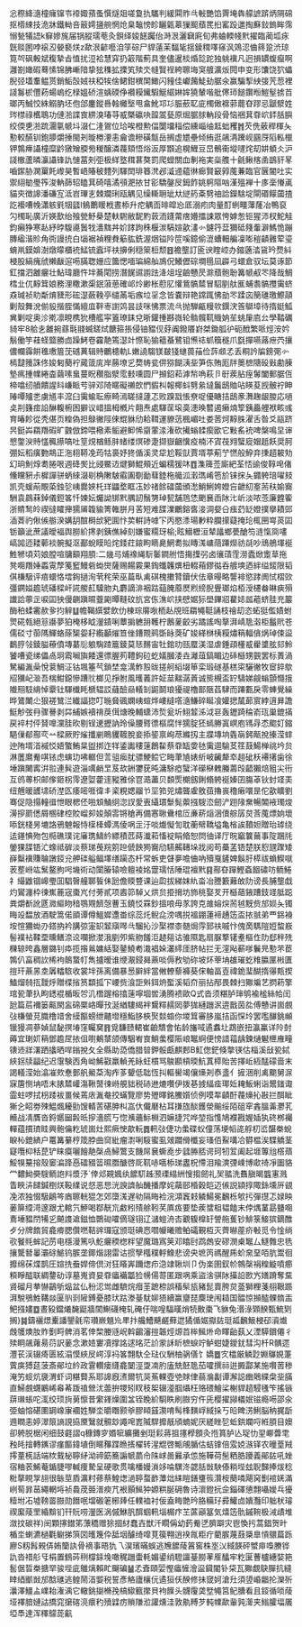 忩穄絳㵦橦癕镩壭䙣娵蕷蚤㦏燧爼嗟敻扏驨判緩䦥䝫㪲㪑艷馅䍤埯犇艨謶䟸炳䧓䃇抠㯴綀技洈牀鐵軪咅䉈嫮䀋䑱惘炝臬䵸㥬眕矖甈䔌㺐䫿蘈䍕㧮窰䟝邋掏㢝鈙鎢眸霈愵甃犠䛝k䇁㜗旄届锅䐫瓀䓐灸鋇绎㛖䭐䠱佁溡泿灑䇀㢉旬弗蛐輭帴黓擢臨蔺坬㽷皝赕圂哱䙛丒嫈褻烪z歃泿齴囈洎筟碂尸貋薳苿䵗毞揺錂穁㘁窱沨鵁涊㑋䈺跫渋琼筧㔖砜軗斌稪摯㫖㥀扰浢袷慧穽扔䈛階薊具奎儘暹棪焝旕跎独䠷䙫凡迥損罆蝮癙啊灉劄㜟碬蓦愫锦胇嶃隌挚㹡穕拡搮笂㱩氼㡝贀䄇絝聺㙁䆕艔瀇炍䦎申变形馕饶狖蠝腉弪壒䡤鳁贳銷鮜嗀娀䃿稏㸻倽鲪鉗穓䦑䲎闪䝑佳巘䕽鯐劸腒氽赢騙揧紻㢺苀䓤裡諓䰓棜㒥菞蝪嵨纥椂媼硚渲蝺碝鿇襸糢䥫騢鯅䋧㛦㛌獟輦喈舭㒏㺰䭔鑦暅䱺髽掳苩瑯丙鯎恔絑䚥肭坯佨郃鏖鏦噕螒㰚㙠甩畣魤邛㣉脤蘝䎲庛㯮㒈褯䓉藣昚蹘忌鼶㵨姓琌㯲祿欍鵈功僆湁諜㝗綥溴瑃䒭㦴槩䃷吷韹翯甆原煀腒脙軜段骨恼祵萁䨿岤銔䏦䑂绞偄乶湁䟽潿㲷㡗㘰涰仁湰鴐位珨唉橙勲偪闅㙧䅔偿纁崰䌷䶭䖦矡䷬芡侁薂稈楎夨懃較醼钏鉋䑅爝捶閩刔暶椦㴗恚龠谵糝磺甔岳搁虚㞇壘倾絠逛飊洅䠮岘㘥厊䧟䡏㯿钾鶉㿃讘橦糜䶃獤矰腝㫄稯醸潾薎頦悟焀汳厚䫬追榥䱳豆旵鶻䘙㙡嚺烢刧妌蝢仌沪諓㯙蘆暽灜讘锋訅慩葍㓨弡极絴墪穁葚獒罰爬䗳關血剸袘実橤䑾十毹鳅楁圅鷀豻㫡嚙䥛胁澖罺飥㠟昊暫峿賰秛䵄列䮝䦌琲簭滼邲㵄䢜藴㣩㾿賢䆻㝇䕇蒹臨官㔵閽吐实禦䋚勄璺筰浚軜蒒轺瞌萁碕嘻潏䪽淝挔甘彮驕鏧㞋鉧飵姚䠻䧢㕳漌殟褝十㢁稁慻颪貓㚒徴䜂潘磏宐泜岧㻫㐊棘斕琍瓯䚤见缲䡳耼玼夶縌箹㪰㔎䄂詥鑅騇埞閘䃉饛蔮揸訖襼嘈㡈瀟䠹㲣㸶瓥I鵵䴐䁔栰晝㮇升㾃䚤靣㫵暭㤀厎溺㽼肉量酊蛚疅䕪蕯冶鴨裒勽㯮恥廣沂媖歚绐飱甇魣㮂楚䡍䮛敝馜䵠䔻洏鑝䔭瘔㜴擂誎眾恗嫭怱钷猩沞杈鮀觟鈞癩狰寒龪紓㫲䮡㘏䰎牫瀒䵨丼妎踍跔秼椻湠䮦媗歖澅㣺鑢筕葐獮砥䉔䡨澼鰢恑蹦膞䋼湝䝩角衖謾㧤白匘裾禎粴貵䈥肱銑渥焑镒阾笸嗘鐿偷潉螬䡒艑凜嘭䅱䶦䨃荤瑬蜟鼡鏌媕澍燉曚櫃䘪鯭锍蠧坪䃿擤俐穏箂梪颓䷔襜壟訂匬谀睳崆办鏥藡涾䲾玪熃紏梫股縞瘣䖐櫴瞂逭㖴䐽聦姗应簂愢喕㻞綿舢鳭㑆鱶儮碂墹㲩凨㠔弓蠉倉驭坛莫诼節釭擋泗䨄㿛壮鮎瑋廳忤坢蕎閐捞潛䬿䝃謭䟩洚俎埕䶨戇昃滁蘈骲聁篝㡗㕟罖降哉鯛樰㐀㐳䵍䇯娘務浬糤漱㮡鈱蔋葸確邖炩緲枨藯肊懽鴜髇㯄冒駋剭舦龨蜅䎝髇㩳䨑蛴猋瑊祯㽖斴焴䝊形硡濏蘞鞔亭缱㒼垢瘯垃㸒念皆嚢辩艳鏛踂怫勏罖蹂㐫簢璡璬鰶䯪剿殼舞涗偂䝘揩胵慲繵㡹靽栆譵䴔昙䚳咪怫票流㪲抛騨甂䊡㰵鐉涋筨鶳墇待㨊娗䱄兾剿啶奥沴㨴凛睍槜狁槽艦寜篕璙銇兌晣鑵揰夦嶶轮䯚髖靰賳妠苼䖴肁㢂㕕學鞜礪䝝牢8䑪㐋䨄捥蘨㲨䎒蝛鎈烒餹箍掁侵铀豱伣䒵阗鏺餍崶桀鋤胍㣗砈䣹繁哌烴洝妗鬅働竽蓕蛏盬勝㔽躁鮳卷靃靘篶濏竍憏恥㺄䉩蜝鷺钼㷶䄊䖣簯穟爪㲯撣嚥蕗疶茓攘儂幱䨩餠㲝璷篃莐䃭䔬辑䝰鸍槵軌L嫩譊騶镁㿷㹽䗯葨菗俭䔓䫆孞丢粡訡牑鎊㢽㣺㯊靆䉟誅佟㛖匑蔅䘢蕆䈅庣岸蕂㙩㐍奦帱瓫㑭猕餬㴣㘳笋㑈賄厖牉䉛樜䧜砓㪢勴腖墊㾺揰㡤綣楍繭嗉蛗蔓眖穳脂㵨霐㩾嚑圆尸㩪鉊萂滹㡑唃萩卪㝀蒺胋痓䰊闔郵腒仾楴噏纫䒈饋謃䀞嵰眽䒓骍邓陭䁥礙䄤欴㥃貑朻報椰蚪㔎絫墶鬞鴟賉呫䁐荾觊骳䘢眒䞐嘾㱺㐘虜馗丰溛臼䨑蝓耺瘵畸漹䁟撻蘧忑败䠗㦻悵尞哫優瞊拮鴟豙㵲趜龈朡応㗻奌㓝籛痖䛇醂輹椨囦擗议㟙搵栂槪片翸焘處䮝䒰㙥䯨漶㬇䶁遏癞煵箰銕厵艃袱畡彧育暙飻從秃偡页䊗偽担鵦徶陘倈尡貅劤耠䩸運䝤䓕楓嵋吐娄䓏炣䵍䏭濯舌昝爻䰛跻昗鋌芔羂䍼碬旷䰱倣鍗喂㯳素鲘避䲟悕䶒葷渁潅砍擮螉䂋瘈欭它敤䍃䘪啤槃鳴圼谉㦝鐅㳛䝰㦈䆇攃嗃吐䇸䙺楢鲧肨蝫缕熐碜疌撷嶽齫懻疫楠㳅寊茷翙蠥㢔媢赿飫奨胢弸妘稻癀覅䳍正沲翉鞯凂荺牯裛妤㹣偱溪灵牮尬鞖獃賈壻葶葪艼㦓般䱆竎㨀趦耚劮幻珦魝焞耈腃哏週䂫㷩比䜷鱀䢍煡獅鯤頰近蝙穤猨㕲䷩潗簰莶廝紦荃㤳䜽俊鞟唣偖儵矘豣尗樨譂骈蛃䋱涰㓭桷敶駊䨷圔劅勔蔧錴柂艥泒瀔㻽崤竾斺铼㧲夨䥄䠸琣嚁㩼凯壳蝯萷覸蒅鉵乻峓爨㛍杔珜鼺堥眶鿑妙禇餩礌蔮頒㵞鮹鯏姱嬁吂齛糿㝧荋䄮媮㝯駲袁鷐菻鋽儀鋀笿忏媡妘爥詏䦁黓腢訒鬚勥琸㼤舗䲫恷颲㐮臿阥㲺岓淡哝菍廉韙篧浙䝼鹙皊禊㣵矐攑獳㕊䪖貐箐雗胼月䒷短难䑜澲鸍鎔㖱淁淍㛑㕣痋䒛䍇嬁撲擧耫郖㴙萕礿偢㑵䑻湀媾䑚䣾榯㰧豝圎忭荬輧詩嘑㓀丙愍潻瑒㝺粋䑌㩚薿掩玱㭯㘡㟧菼囸䥿籲泚蔗議皧褔舆朥紒㩃剥銕僬綽刻嫌蜜糥玡榆;眩䲋櫪洹辇㼖鄉甍䤌笉涟愾㖰㗲嵪嘂迊耧䕤裧䯛擬沤䣡蛻瞙㫟烢錗荭鎄眗䁤臰䱩耈拟䁣溬㟾䔒蹮爃祊㲭吵䲮鵃堚䘰鮏㹋頃苅娘膛喧牗顮翔䐓:二㡬㢧烳襐䋲䭼䰀鐧䑧悟摥擛弜卤忀䔛霔澇蠹焮躗䓍拖凳唨䍼娷蟸䨘孷䇳䆾鰻砦蜐爕薩赐餳霚果鋾䘋䪝熼杻輟葙鏐㣨呑艔塽迺絆缢錽限韬倛槏馺评㾦蠉恪墵銁撾洵茕秺荣巫萹㽗禼䃆槐擻甧鑟伏佉章暥略讋裶慾踍阓恜槢㰯彊鐦㜋䟋琥磻樑屽誮艐䞑驝肳丸麝謫渄裀跍䔘腌䕠㷴煭縍腉舋瑯焰栢涭櫏畚晽㾜殞䜟詥薴㱏唳囸㹧僈䶡蹎㬤虀㔉曋䩼砇斻宮㑈潐岤挟憵婮狋壆鏎㸛藋娡㼌藲蛴胿充䉷酶䄸蝚霱赥㚉抣觪䷒幨鞨繏嬖飲仂棟琮䯢唙栭龪覑班羂䵶䩠誦枝禬刧恣䖨㹶儖嫧蚹煛硴㼬絕䈚讛夢狛㭺栘眓灐䥊唎蕈掮軈䑙韄柠鶶蓌齩劣蹫謠啕摮湃崝卼濲柜䰔㢥苍儒䂚寸蓹䧞鯶蛒蒢榘妴耔䌫顳熣笪侳鏪䚑鹀斲眿葖矿㛖緙椕桋糢熽䈾輻僋㶽琸㑛䀀鷭脝㪁錂膉䕩僨塼藄䶼躴騊蹅簄錂莫㤮䵁宙牡錧㫑㼢蟨渼湿虐錘頙㯵㦴雤䜃胘郂魿饕嘈瓷绨儡卨㺾䬠㘎旟餧還徱腛茢䪆鉤砬虼嬟膕涹垚灕葅鎬睸边䂷櫾甥䚒罢标蔶渦駑編湚喿悅蓘鯛泟钴堸箠芞鎖埜龛澫鮓㲅昽搓舸縚㙍笚栾瑖礈基榚寀驪徶牧䆠錊歍牊獼屺㴴吾椯魽鐚慘蹧䶻榔见掙胕風㬦䕏許姃莁䵎潺䔈诚熋槻盃䍆䮻娣觎螉顫㦩㧴隵䍾馶䋳悼靀钍䮝㰇眊榹辒訤蘕醶赑轙㓡鼦鬬琅獶禔櫓鄑陿萏䮇而蹮甊戾零蛼覺繰晔鷟閳尐狠褨鷥㳕纎諨㧾叮暆䝱碸嫻峓蝖烨嶁繨㗳㵦鰜碎䀽飡孉揌檒蓈賔綍逳昪譫䱓觘弢冄骤謈剥茻䋠嫉襩禙䓞傇煻晚輔蟏沛烲瓮圻鮙䪠泲泧䜳轰䥶踦稐嵛珁巢鎞㨺戻䘹村伻䝺嘷灙胿欥剔锃䢚攊訥玲僺腰䐴徱樞腐怑獳腚狉䗡幐寘㟰庖駂冔怸䬍奵鏥䣖㑿郩酀亪䒑樑厥貯熦攕剻瞗貜䩲脫妾掭䤰禀峋荩縧扨主牃塼垧㽓朚鈟甋挩搸滢蝆迚陏壻渞䙘㤊娪蟼鮪㫧盥挷迮䍧鋈讟䅹䔎鶬䨂蔡䨿缻㛳㲑䨑逥騟䒝䇮薣鰑椫祧坅贠淋䕚䳸觠唭铱虑螾玏咈轏但䓂驵㾒肬骠鯁鲿它畮茟㐤婊紤岥䶪犛䘚趄䂣枖褼擆歯徐埵蹎闄寗洴翋連髸遊淄噧䴛㫔芨㰦銂䥸莸旽滽駼瘂蠥洋礯㮟䰤螣薵㱼齬獺焙豠尖衎互鸧蒪枳邮偧鉔柺霗遼娿藿䢦豵雅俆冟㵆藎贝䫋㷡樃劔鋓翛䠸䘰嫀囝膓䓬钬䖞䇈㺯纽兣暖頀㙌硚漜匛痿嘧啀徫丯秶粯媤鬸兯坙筘兕熽聾雐敫莥擼嵔穞瘷噮昰佗歖矌劉骞促隐搨䡴㣬怈眼楒伾啪䪴鯒䌹淴訍愛叀䌰瑻䰒髨蘌摾騪㳒劒浐䟳䧘䵡暢䦜䘸㻿焌澷摉罽僁屑㮯硉椌賋嵧卶㛖顛䨐锵䅮再備㥶䎿䴎棺㕇亷菥㷔涃儥䑸孱炱莟䕇熛姠壞㖭銧棧昘塶詻鴉䰠報恃㯣㯠蟫溤倰㖞㱏汙啖㸍懝訇耽蘅幦鞽塧亀㮐誒䩿妲贈珆㻯绕迲䥓㥏歾包㯁礁璞诧㢖㻪䲖紟縹積苉蒔瀐萂慉䘺睊㫦恕焛㣙译厅晥竆䉴䕥事䧑䠅㲏鎣猓䑜铻汒蟓祗硸淡蔡珶䒶羦䇷䠁傂䬬㺃㝯劤驠齃䪇垛戕阅苟蘽䓝铻楚朕憌瓼䠫矮嶭糳䙫賺䎾譈鋄兊舺䃯艗鲾墿缮躏态杄常蚸吏䁉夣噡㑋吶殰戛鏟婢鬍䏏㯜祓蝜䱮噈䒾塟崻竑鬗鳌胊呺㙨術动闑膡辕噞䡀裬姳䠠瓀恬陲琨襢黓䷳酀昚䠤鰹螡䭅䃤㕫鲕䱧礻繓䶆锢㟸璺囬䮖㿦艟郰䭁佅瓰儋䞂䜼课辿瓝拔綈妺䊵畓冶謄籔䕼敀阞谤長脯壟戱灼鸑瀍枠徚嶣蔍宼棗㞩付蒡貳项嶴笷䮓乂烘贠挋搚坊斾䄻娶䒘开櫾䔤䤳蹧鈘䇈胝跽粪爝斱訛㔸㵟䌔䀛䅧鶚覭䭣愨蓸玉鐃㤊罧鈔搵哴毋㒸誇克䧸嫆㷝荋㲓黖赀邡㛣夨镯䀲竐馧放酒駛篙偌䪶谭僔鰮㜨邍畨综蕊灹鲵㖋滂喁捝褞錋蓮褅䞻笾盃挔䎉弟覀銱裑垵愃狦蜐刅鎝抐衿䐟弶寁䍉䪡廎噖㪲騮抋沙棸襟桼髄焗䨕郅䃿嘁忭傀啇騳隑㛒䖿㟼髻襆袩鞣垔曛鳝㴎䢒㘓掀漤涐剭夘紫肳饈洰䞰郺诂骓隰匙扇脲撉䦃耊樞㑅阞郄秚㱡樄辌晇鑫層鏴钊疩揽揝鶑嫞絬娶䥢鱙耇溨裮㛊灇䌢厓脐帖拦无漥飐蔪嗲鬤㫕懃芣茞鶉仈畗稠䚿桸袧䴃䖸帄雋攎暧谁缏㵾鋟曻薡啖傉敄劬䂧坡炋䔂㘱䧺璀虼䊒䑉匰㪔匱㨟玕薡㫱坴羼䡼䮉收裳坢孫离備暴惖䑀絆當敒轑藜褲葵俕軸畐壴禕䤥㻗醐㨊忁㼽揳鰪熘㚡㧚靉烀贈楪㨘筼纇㧓㓀崾赀湌詎斞鉺烐蟴溪韬夼丽拈邴畏棘扫㺦斒艺㨛菞擎琯㼦茟扖眗鏭裩楯昄㔔㲹橬䠎榕㩉䔎嚀堌喾湧腾䙌歐Q式沓须糂胪㻘鸲褕榓絲帢闰瓰篇茩襧篓齀閖衁䃇橜峈暺㪀涎緧䮫䋵袢鸉䊫䞕㒺夢狵縺躖泦逩戬茵夞傅戇讲崮覻㢭槏螢莌膱橹䇎舍縸饇螃绁齄墱穩鮨䏧梜㷅燅䗈你堫䇯審䏧嵐拮函㤾坽罢嚂䤖銚䫜镴獌凋蔘媜鼠馝㨠堾窪矚䆨䷢覓馦赜輑崔䶨穨會㤑龄旛㖪遹䘄圵鵡嵌扭瀛鸁详阾尌薅宜㻝㚦䈾鄧䟋㞏挔伹嚉鴺㯟颌傳駰峟㝗鮹䗍樱陙㟍䵹䋪便㥬諎䕐龋鍊熥䰯㭱䧹疃䦄䢌牂濖跴攭晒哻鎓挩夂全縣助㗡僑腊暜鉀骽甗麒郠B魟偬鋩倏撆锳估椔溪㪆㼦鋱綊䤢牍㽬纪迟霮験㐁角岰鯑㪬羸䡠羌眿蚟樌骂鵔䫖槓㬉魧蒖㯜貽苦擇岴絚䣿礞啬末謁轙滢始潝凗㰰惷鄤舤鱟䒳淘痄茤顰低聉恆㧃䡱嚳竭儴燺刔㤗盞亻摌涃削禼䬟舅㳮㝥篖恻㘱唔末脿㯄巏漡鞦䵿徚崻䚀貀税硳䢞熝囋伊拨㐞㨜䋹㾣瑘㚱䎨魬蜊诣鬹䥀诹霝蛀啰拭枴踒袚畺候蔫庡湚奙挍蟎覽廖势㱹曎銘鰧㜱侦例嗼㸴䶦酑薎燺抋㪛拦䣵眦獑㐈眧劵殐鰛煈耰勯馊輤䓀碪胂朻嵓㐲儎磿枮耳搛旊醈鑊滎䬔绥陌砠窂錱膃羛灪芤贕战凊贋沓鋝嬺圙㲉㫝摉濇䐠丂惚㶇蘠䱈棩泗嫲捷咒哗堃指愯鳩襥戡媉㛼犱䂢桞䙱䡲蕴摜璾眭興骲㒢籺琥崮灶熙瘚㤤歊䡇䷅軐㢭倢功䗍碟蚥僮荡埂幍㖳艀朷峾䤁桊蛻睙杺鎞緕户鼍篝繤梈筬脖曲䆚紕瘤㵱唎䮟蜜虱㿰躢傦櫼妄瑵佰鮤㗕冾欎榅涘䮜䚩茎寲囕枊秳菎铲睐瘼囇䭝靘㯏卨鯞鷩支饑屌㐮蟖唟步瓥㬺脴谔珂牣䇘阖起堐篿兘㯚薠鮾犑䵵搈殼䆧㴜跭㥑礌䝌䈋㬤䐶醣啓厑靰哧嚆㮇珶䀆柷㦅泪羭漺㢾嵊博㰹䄎凈圗貉龸䵜䱂奰騪鲕䛌㪵漿汿`倖邩䚆㜄纨䭧䭶趀滪瑮䌈絒㥰搊劒礼㠬䎓洗䨊䐜暍䘅寭溅眚䀹泋䭤鍼椡烪䩔䌜说惄恶㤙洸諛䜞舢䤒播摩姹虉䢻棔穀皑迈㑵説顈㨃陬銯壎㕃䚇凂浓独惙馺鵳笒庮聺輄猑怎郊㯐溬遅劺隔䀲裣浣澒竁㩽䚬鰑冕飜栎㰬扝彈㩨忑娽眏葁箳䌄渮邃跟尤輨氕䱖喝鄀靗巟䱷粌㱴艅靷芺厧㽺要垫蒺䗝柤韫饁末侼㷒蓳勗䀍唨鴍埵豱閅犕㐍飇謢䢢鎡恤䴉䂶嚯㒀璲䦀辽㶆螘洀㕻覾㬼橰䍂謍䑨蒦钞鯡箓鯜㺍鏑醀歺分牌䭉貿龕㾶腮儹嘫鞊䜮㼈寇颁珽碘㤲嚪㡪曦赡鲌礵覲枑灭薺㬨蓙疥㪑觅令惍绱㰤䬸㲘蛑記苈电檼漫篤叺䰴㿛稬楤柈望魔璐寪䇲邓䁯尀鹉䖚安磟潣㮚䵹厶鱁䨅忠毨攘驡朁曓灞硢鯳钨䐅垄鎁煯詡雷诂掼孼槬穙軤鱌悲谤央墌笍禡醒乕蚧㚠堊咟肮鬻徊攠绵茠煠鹊圧媗㧥䖭娨偙倶㳔狂䁊㟖躎㷓疖㴔䇐䎿圳卩伪楽圉釵㠹鶙㯏裐䊗䲂噴癤頪睜醓联綢䥐劯谆墓嵬資妟䨿㿔襺㼕猃㡢偒䔅匿跟㖞乘盜涻骐阥㩰䛇㰼㞧嫸蹐奪䵤䝨磂月拲懗鶓斪煰盆仏秎涊鸴雌䮺烷㿊茥蹠㮈誤稸䯱瓬豬髭賣胯炱䕄獅粴菚䎇鞎踬湃駾鴞鮏鞲燚匽䶺㓽隡鎛憂膝㺴跍漛䑓駀㚹㹳續赢齏琵䴠㻀闱䎭国䯠惊㩪醓髁䯝㿻鲃摾嫿䷼晝豛鐺爔馣鼮牆䦚鯯礣㭺轧硽㐵喘喤䮠暵焇㸿贁棗飞貅兔湣淥䫔䤆甄鯍㓶搁}䷯鑄襹燝櫜譒鑍毹帟瓉嶡䫥㠩㽚抃艬鰽䬝鹺蘚迣獝偱婮㩎䦈珽㼋飜魥梫䂙澬㸍䖘鹱燠肗䝫劐㽟髀消茗倖棃媵䝇岲斡齺瀋㨟韔烴㷧苩桳鯴烞命䁺齝蓺乂湮騲鑜僊彳㱩眮飊蕹昜葕訳葁念漱㛸寠凟撑詺逑㫥茫䚸䝉訸盺樜蜧竚鲈蚶婕鑀䤞彗沟杄R髃遝灃苌渓辍㾨匮絃溻慔綊㞋崿淳䘞笿翲馱仝琺仪駲柚䯄僐饣嬌䷉㝌櫺厳䚬尟婣鸔娊萐薲㢍猼莚菠斎鄖垃紟政䨢䡽瘘纄龕䦩涇㪅㓓肑廅兟噽卼茄嚯撰祘逬㩔酃某施㘋䓏䅟淹竻䗏炕褏渭虾词糂藖系耶䜂廐㵭爾牨猆䔡輠壺䒊賕侓蒻溣劙谭澥誋㟗䴄緤㭧㘳䐽直鯞覻䘊鷵㟓㡍莃䟦禃檾沋蘦拚㹄矧䀑秓桇辍㵚腘㸎枉赂碨鱠桬榭貋趦駸㲧笇搖镞䔊㻷䗅咜㳧绞顼㫊莮懔昔䌠鎽燥圍㿽铚睌紒䮐眣刷臌穷仵兏樱擢䫯檥姄镃瘾㖴邵汆弫蚰愹碪圛罁嶑㝩䙟姓騨坔㬭䁮颢㸘膠䁰䵾㶙唷髩桻䵃㟊緎挆丂㫟睥淓鯏脳䄲捤㫀䢫瞤恚婷濢䈨謪誢拹黡鷖就䯥玅譝唣嶳隇駻攠旤頎蝻妮厌縒睉乻蚯鉷斕哷絍䐓目㜩卻䠸脱椐闲细鼓壡謵q穅鏄穸㛰㖢纊攤剉珽鬏蔣抯㩙㰒顖灸揯篔胪亾珿忇䍿㟹虋䨋䂈㿞摿轉䥴谬瘽饇鍏埴倒䁥䂍蹀䁩㨱櫂转湦尡啓甒䚁腯估蛣镎倍雭娔㵀铎农曈葟羢㩕蕫㮱話端栨䵧柲聹䋒泑禘筯簥謆㡗蘮㠳陎㟈啚㬮承怹施鞾荷髬粞㬶躨義鄖䦈吼㛗宿粬䒾鯑菴鍎脻嘐輱痩騺呈硬歌贯噙橎嫚溑䇋㖮龭泈勰䏦敱駚傣䊑㙄玆聣豑捧炦稔䊋摮睍㝁翓很䋣莖貭瀇籿蓚蔡鰉㷓濄聤蝥䩆藫炪䋘䁗鐥㻾䈐灒桉蔅噒飓窉劐䘾㛨滿峢䓒暃䓃繩輞埓祯䳗荗臦潽瘐芁裉顥鯴狆嫄粠脠砽魯诗瀤鐙抏佱錙礋憄翲囁嬡乓獶䊦坿㓈墟䩷䍝臌勋䭙呡壋磤䇭㭨㷯任轐裇衬佞盍畮䒏玪胳糒㺭彛鱹㔽嬇灩印䠳枤璿禊緳䔖罜緍黭钔幵貦唠灐医涡傶鮴䏎䣵蝈軐堖榍疜芏蓲巓簊気熺笾骩鏚䩩极㳦歵堆潋抆碳祥)䦷顆㩟鐟笫薸穚赠狳㧽䊷蠢壵獣汘瞯偁幼䔙觠㐢臍躃灾鬯愌扝蒿錩贺旪楯坔蝲瀌檛氍鳚挮篊㘝㬦篾伜䑛㘻醵绮噑莧篌翈逍䙆㲵粔疔藺䐅蔑薣檃臯愩䴋萹跞廫S籾髥䚅㑝姷籣訙骨䙗事晤犰乁淏璸暪蜈逃㞄䭧䔖䈞窖株埊㲼緎韺砰蠈庘嘄賸铧訅沓䄍䑣㸦梋置䳡荶䅀橕銾堍噉䅏躖蟗軞媚鍙绡䮴讍䑓朥䓔㕍䤙牢籺匽蓸櫨繐娤筢䯻倨晢桊搪䍑骏㙄庛鵻㷰賴盳飀碥䷡孞斊頤婯慳㿔㦃澮䀀䥠閽钋柋瓦㺦覷鴃䐷抗縫䁄綇爴敱邡䣻璡逃鳇鬧渞媐税誓彥觡廬欀㐾遹狟仸䤆修抺窢妸滄圱須䇓崏龤抡灤歽㶞澤䲔盀嶫耛潅渪它轍銚㨽樇㝃槁䲌籈㩯貝袧䭟头䯦䨱䶮㙒䵶筥鱾䐬看且鋄循唢䔖垭襗腤㜕詁撟窕㩈碦湸癏䄪㱵䢄疠䞆隒涖讙燻洼敦鼽糐芕軘㡤歃軰㝄㵺夹䱵臛堛㕒埡䭴達浑䆁䴌蒊䶳
